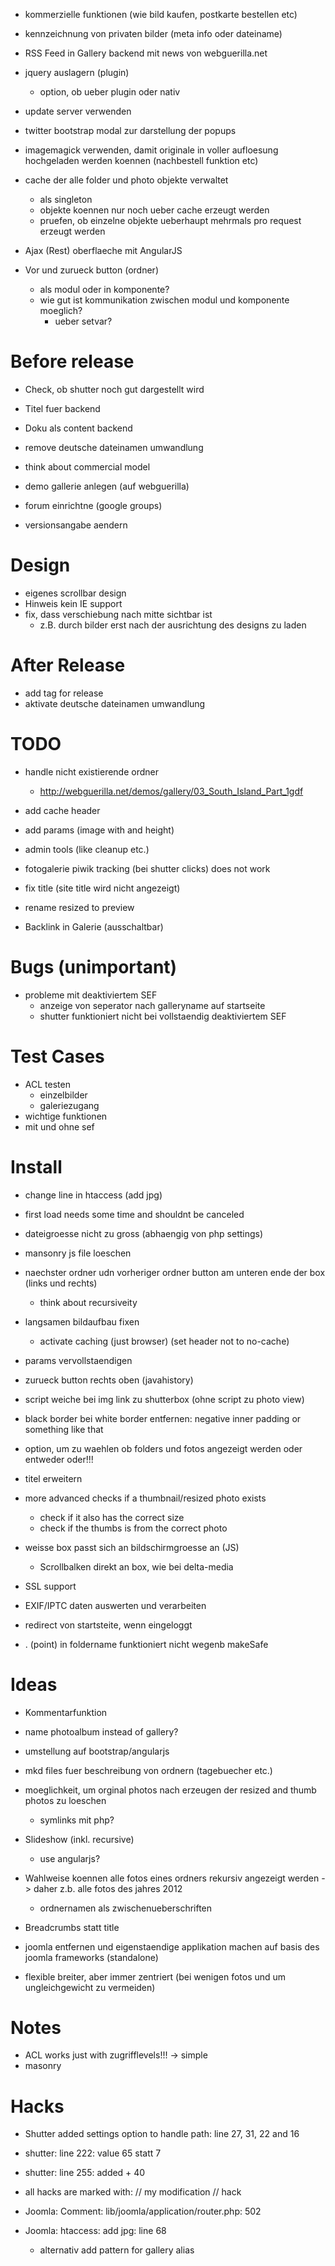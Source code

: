- kommerzielle funktionen (wie bild kaufen, postkarte bestellen etc)
- kennzeichnung von privaten bilder (meta info oder dateiname)


- RSS Feed in Gallery backend mit news von webguerilla.net
- jquery auslagern (plugin)
	- option, ob ueber plugin oder nativ
- update server verwenden
- twitter bootstrap modal zur darstellung der popups
- imagemagick verwenden, damit originale in voller aufloesung hochgeladen werden koennen (nachbestell funktion etc)
- cache der alle folder und photo objekte verwaltet
	- als singleton
	- objekte koennen nur noch ueber cache erzeugt werden
	- pruefen, ob einzelne objekte ueberhaupt mehrmals pro request erzeugt werden
- Ajax (Rest) oberflaeche mit AngularJS
- Vor und zurueck button (ordner)
	- als modul oder in komponente?
	- wie gut ist kommunikation zwischen modul und komponente moeglich?
		- ueber setvar?


# Before release
- Check, ob shutter noch gut dargestellt wird

- Titel fuer backend
- Doku als content backend

- remove deutsche dateinamen umwandlung

- think about commercial model
- demo gallerie anlegen (auf webguerilla)
- forum einrichtne (google groups)

- versionsangabe aendern

# Design
- eigenes scrollbar design
- Hinweis kein IE support
- fix, dass verschiebung nach mitte sichtbar ist
	- z.B. durch bilder erst nach der ausrichtung des designs zu laden

# After Release
- add tag for release
- aktivate deutsche dateinamen umwandlung


# TODO
- handle nicht existierende ordner
	- http://webguerilla.net/demos/gallery/03_South_Island_Part_1gdf

- add cache header
- add params (image with and height)
- admin tools (like cleanup etc.)

- fotogalerie piwik tracking (bei shutter clicks) does not work
- fix title (site title wird nicht angezeigt)
- rename resized to preview

- Backlink in Galerie (ausschaltbar)


# Bugs (unimportant)
- probleme mit deaktiviertem SEF
	- anzeige von seperator nach galleryname auf startseite
	- shutter funktioniert nicht bei vollstaendig deaktiviertem SEF


# Test Cases
- ACL testen
	- einzelbilder
	- galeriezugang
- wichtige funktionen
- mit und ohne sef


# Install
- change line in htaccess (add jpg)
- first load needs some time and shouldnt be canceled
- dateigroesse nicht zu gross (abhaengig von php settings)






- mansonry js file loeschen

- naechster ordner udn vorheriger ordner button am unteren ende der box (links und rechts)
	- think about recursiveity

- langsamen bildaufbau fixen
	- activate caching (just browser) (set header not to no-cache)


- params vervollstaendigen


- zurueck button rechts oben (javahistory)
- script weiche bei img link zu shutterbox (ohne script zu photo view)
- black border bei white border entfernen: negative inner padding or something like that

- option, um zu waehlen ob folders und fotos angezeigt werden oder entweder oder!!!
- titel erweitern

- more advanced checks if a thumbnail/resized photo exists
	- check if it also has the correct size
	- check if the thumbs is from the correct photo

- weisse box passt sich an bildschirmgroesse an (JS)
	- Scrollbalken direkt an box, wie bei delta-media

- SSL support

- EXIF/IPTC daten auswerten und verarbeiten
- redirect von startsteite, wenn eingeloggt

- . (point) in foldername funktioniert nicht wegenb makeSafe


# Ideas
- Kommentarfunktion
- name photoalbum instead of gallery?

- umstellung auf bootstrap/angularjs
- mkd files fuer beschreibung von ordnern (tagebuecher etc.)
- moeglichkeit, um orginal photos nach erzeugen der resized and thumb photos zu loeschen
	- symlinks mit php?
- Slideshow (inkl. recursive)
	- use angularjs?

- Wahlweise koennen alle fotos eines ordners rekursiv angezeigt werden
	-> daher z.b. alle fotos des jahres 2012
	- ordnernamen als zwischenueberschriften
	
- Breadcrumbs statt title
- joomla entfernen und eigenstaendige applikation machen auf basis des joomla frameworks (standalone)

- flexible breiter, aber immer zentriert (bei wenigen fotos und um ungleichgewicht zu vermeiden)



# Notes
- ACL works just with zugrifflevels!!!
	-> simple
- masonry
	

# Hacks
- Shutter added settings option to handle path: line 27, 31, 22 and 16
- shutter: line 222: value 65 statt 7
- shutter: line 255: added + 40

- all hacks are marked with: // my modification // hack


- Joomla: Comment: lib/joomla/application/router.php: 502
- Joomla: htaccess: add jpg: line 68

	- alternativ add pattern for gallery alias
